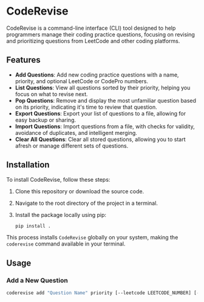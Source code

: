 # CodeRevise

CodeRevise is a command-line interface (CLI) tool designed to help programmers manage their coding practice questions, focusing on revising and prioritizing questions from LeetCode and other coding platforms.

## Features

- **Add Questions**: Add new coding practice questions with a name, priority, and optional LeetCode or CodePro numbers.
- **List Questions**: View all questions sorted by their priority, helping you focus on what to revise next.
- **Pop Questions**: Remove and display the most unfamiliar question based on its priority, indicating it's time to review that question.
- **Export Questions**: Export your list of questions to a file, allowing for easy backup or sharing.
- **Import Questions**: Import questions from a file, with checks for validity, avoidance of duplicates, and intelligent merging.
- **Clear All Questions**: Clear all stored questions, allowing you to start afresh or manage different sets of questions.

## Installation

To install CodeRevise, follow these steps:

1. Clone this repository or download the source code.
2. Navigate to the root directory of the project in a terminal.
3. Install the package locally using pip:

    ```bash
    pip install .
    ```

This process installs `CodeRevise` globally on your system, making the `coderevise` command available in your terminal.

## Usage

### Add a New Question

```bash
coderevise add "Question Name" priority [--leetcode LEETCODE_NUMBER] [--codepro CODEPRO_NUMBER]
```


